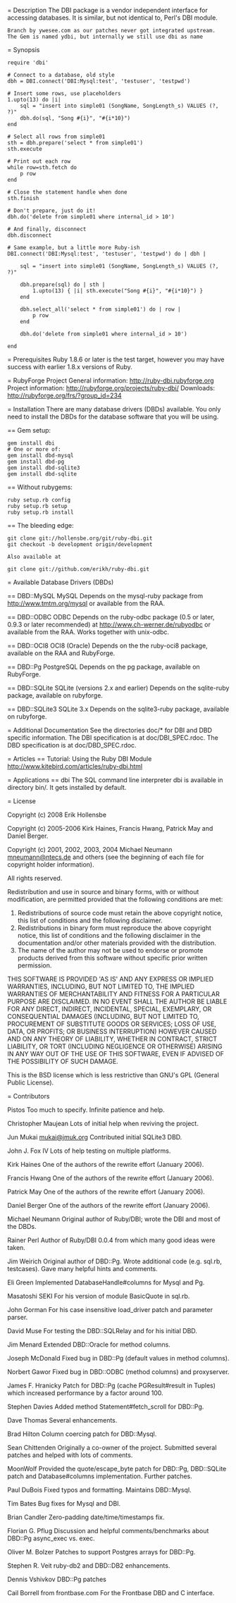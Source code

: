 = Description
    The DBI package is a vendor independent interface for accessing databases.
    It is similar, but not identical to, Perl's DBI module.

    Branch by ywesee.com as our patches never got integrated upstream.
    The Gem is named ydbi, but internally we still use dbi as name

= Synopsis

    require 'dbi'
    
    # Connect to a database, old style
    dbh = DBI.connect('DBI:Mysql:test', 'testuser', 'testpwd')
    
    # Insert some rows, use placeholders
    1.upto(13) do |i|
        sql = "insert into simple01 (SongName, SongLength_s) VALUES (?, ?)"
        dbh.do(sql, "Song #{i}", "#{i*10}")
    end 
    
    # Select all rows from simple01
    sth = dbh.prepare('select * from simple01')
    sth.execute
    
    # Print out each row
    while row=sth.fetch do
        p row
    end
    
    # Close the statement handle when done
    sth.finish
    
    # Don't prepare, just do it!
    dbh.do('delete from simple01 where internal_id > 10')
      
    # And finally, disconnect
    dbh.disconnect
        
    # Same example, but a little more Ruby-ish
    DBI.connect('DBI:Mysql:test', 'testuser', 'testpwd') do | dbh |
      
        sql = "insert into simple01 (SongName, SongLength_s) VALUES (?, ?)"
        
        dbh.prepare(sql) do | sth | 
            1.upto(13) { |i| sth.execute("Song #{i}", "#{i*10}") }
        end 
        
        dbh.select_all('select * from simple01') do | row |
            p row
        end
        
        dbh.do('delete from simple01 where internal_id > 10')
      
    end

= Prerequisites
    Ruby 1.8.6 or later is the test target, however you may have success with
    earlier 1.8.x versions of Ruby.

= RubyForge Project
    General information: http://ruby-dbi.rubyforge.org
    Project information: http://rubyforge.org/projects/ruby-dbi/
    Downloads: http://rubyforge.org/frs/?group_id=234

= Installation
    There are many database drivers (DBDs) available.  You only need to install
    the DBDs for the database software that you will be using.

== Gem setup:

    gem install dbi
    # One or more of:
    gem install dbd-mysql
    gem install dbd-pg
    gem install dbd-sqlite3
    gem install dbd-sqlite

== Without rubygems:

    ruby setup.rb config
    ruby setup.rb setup
    ruby setup.rb install

== The bleeding edge:

    git clone git://hollensbe.org/git/ruby-dbi.git
    git checkout -b development origin/development
    
    Also available at
    
    git clone git://github.com/erikh/ruby-dbi.git
      
= Available Database Drivers (DBDs)

== DBD::MySQL
    MySQL
    Depends on the mysql-ruby package from http://www.tmtm.org/mysql or
    available from the RAA.

== DBD::ODBC
    ODBC
    Depends on the ruby-odbc package (0.5 or later, 0.9.3 or later recommended) at
    http://www.ch-werner.de/rubyodbc or available from the RAA.  Works together
    with unix-odbc.

== DBD::OCI8
    OCI8 (Oracle)
    Depends on the the ruby-oci8 package, available on the RAA and RubyForge.

== DBD::Pg
    PostgreSQL
    Depends on the pg package, available on RubyForge.

== DBD::SQLite
    SQLite (versions 2.x and earlier)
    Depends on the sqlite-ruby package, available on rubyforge.

== DBD::SQLite3
    SQLite 3.x
    Depends on the sqlite3-ruby package, available on rubyforge.

= Additional Documentation
    See the directories doc/* for DBI and DBD specific information.
    The DBI specification is at doc/DBI_SPEC.rdoc.
    The DBD specification is at doc/DBD_SPEC.rdoc.

= Articles
== Tutorial: Using the Ruby DBI Module
    http://www.kitebird.com/articles/ruby-dbi.html
   
= Applications
== dbi
    The SQL command line interpreter dbi is available in directory
    bin/. It gets installed by default.

= License

   Copyright (c) 2008 Erik Hollensbe

   Copyright (c) 2005-2006 Kirk Haines, Francis Hwang, Patrick May and Daniel
   Berger.

   Copyright (c) 2001, 2002, 2003, 2004 Michael Neumann <mneumann@ntecs.de>
   and others (see the beginning of each file for copyright holder information).

   All rights reserved.

   Redistribution and use in source and binary forms, with or without
   modification, are permitted provided that the following conditions are met:

   1. Redistributions of source code must retain the above copyright notice,
      this list of conditions and the following disclaimer.
   2. Redistributions in binary form must reproduce the above copyright notice,
      this list of conditions and the following disclaimer in the documentation
      and/or other materials provided with the distribution.
   3. The name of the author may not be used to endorse or promote products
      derived from this software without specific prior written permission.

   THIS SOFTWARE IS PROVIDED 'AS IS' AND ANY EXPRESS OR IMPLIED WARRANTIES,
   INCLUDING, BUT NOT LIMITED TO, THE IMPLIED WARRANTIES OF MERCHANTABILITY
   AND FITNESS FOR A PARTICULAR PURPOSE ARE DISCLAIMED.  IN NO EVENT SHALL
   THE AUTHOR BE LIABLE FOR ANY DIRECT, INDIRECT, INCIDENTAL, SPECIAL,
   EXEMPLARY, OR CONSEQUENTIAL DAMAGES (INCLUDING, BUT NOT LIMITED TO,
   PROCUREMENT OF SUBSTITUTE GOODS OR SERVICES; LOSS OF USE, DATA, OR PROFITS;
   OR BUSINESS INTERRUPTION) HOWEVER CAUSED AND ON ANY THEORY OF LIABILITY,
   WHETHER IN CONTRACT, STRICT LIABILITY, OR TORT (INCLUDING NEGLIGENCE OR
   OTHERWISE) ARISING IN ANY WAY OUT OF THE USE OF THIS SOFTWARE, EVEN IF
   ADVISED OF THE POSSIBILITY OF SUCH DAMAGE.

   This is the BSD license which is less restrictive than GNU's GPL
   (General Public License).

= Contributors
   
   Pistos
      Too much to specify. Infinite patience and help.

   Christopher Maujean
      Lots of initial help when reviving the project.

   Jun Mukai <mukai@jmuk.org>
      Contributed initial SQLite3 DBD.

   John J. Fox IV
      Lots of help testing on multiple platforms.

   Kirk Haines
      One of the authors of the rewrite effort (January 2006).

   Francis Hwang
      One of the authors of the rewrite effort (January 2006).

   Patrick May
      One of the authors of the rewrite effort (January 2006).

   Daniel Berger
      One of the authors of the rewrite effort (January 2006).

   Michael Neumann
      Original author of Ruby/DBI; wrote the DBI and most of the DBDs.

   Rainer Perl
      Author of Ruby/DBI 0.0.4 from which many good ideas were taken.

   Jim Weirich
      Original author of DBD::Pg.  Wrote additional code (e.g. sql.rb,
      testcases).  Gave many helpful hints and comments. 

   Eli Green
      Implemented DatabaseHandle#columns for Mysql and Pg. 

   Masatoshi SEKI
      For his version of module BasicQuote in sql.rb. 

   John Gorman
      For his case insensitive load_driver patch and parameter parser. 

   David Muse
      For testing the DBD::SQLRelay and for his initial DBD. 

   Jim Menard
      Extended DBD::Oracle for method columns. 

   Joseph McDonald
      Fixed bug in DBD::Pg (default values in method columns). 

   Norbert Gawor
      Fixed bug in DBD::ODBC (method columns) and proxyserver. 

   James F. Hranicky
      Patch for DBD::Pg (cache PGResult#result in Tuples) which increased
      performance by a factor around 100. 

   Stephen Davies
      Added method Statement#fetch_scroll for DBD::Pg. 

   Dave Thomas
      Several enhancements. 

   Brad Hilton
      Column coercing patch for DBD::Mysql. 

   Sean Chittenden
      Originally a co-owner of the project.  Submitted several patches
      and helped with lots of comments.

   MoonWolf
      Provided the quote/escape_byte patch for DBD::Pg, DBD::SQLite patch and
      Database#columns implementation. Further patches. 

   Paul DuBois
      Fixed typos and formatting. Maintains DBD::Mysql. 

   Tim Bates
      Bug fixes for Mysql and DBI.

   Brian Candler
      Zero-padding date/time/timestamps fix. 

   Florian G. Pflug
      Discussion and helpful comments/benchmarks about DBD::Pg async_exec vs.
      exec. 
   
   Oliver M. Bolzer
      Patches to support Postgres arrays for DBD::Pg. 

   Stephen R. Veit
      ruby-db2 and DBD::DB2 enhancements. 

   Dennis Vshivkov
      DBD::Pg patches 

   Cail Borrell from frontbase.com
      For the Frontbase DBD and C interface. 
